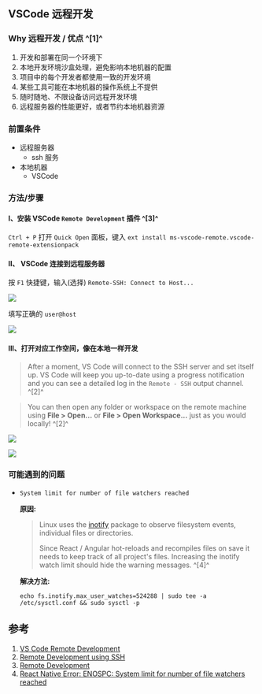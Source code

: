﻿## VSCode 远程开发

### Why 远程开发 / 优点 ^[1]^

1. 开发和部署在同一个环境下
2. 本地开发环境沙盒处理，避免影响本地机器的配置
3. 项目中的每个开发者都使用一致的开发环境
4. 某些工具可能在本地机器的操作系统上不提供
5. 随时随地、不限设备访问远程开发环境
6. 远程服务器的性能更好，或者节约本地机器资源



### 前置条件

- 远程服务器 
  - ssh 服务
- 本地机器
  - VSCode 



### 方法/步骤

#### I、安装 VSCode `Remote Development` 插件 ^[3]^

   `Ctrl + P`  打开 `Quick Open` 面板，键入 `ext install ms-vscode-remote.vscode-remote-extensionpack`



#### II、 VSCode 连接到远程服务器

按 `F1` 快捷键，输入(选择) `Remote-SSH: Connect to Host...` 

![](https://picgo-notes.oss-cn-beijing.aliyuncs.com/img/vscode_ssh_20210205104559.png)

填写正确的 `user@host`

![](https://picgo-notes.oss-cn-beijing.aliyuncs.com/img/vscode_ssh_uname_pwd_20210205104909.png)



#### III、打开对应工作空间，像在本地一样开发

   > After a moment, VS Code will connect to the SSH server and set itself up. VS Code will keep you up-to-date using a progress notification and you can see a detailed log in the `Remote - SSH` output channel. ^[2]^

   > You can then open any folder or workspace on the remote machine using **File > Open...** or **File > Open Workspace...** just as you would locally! ^[2]^
   > 

   ![](https://picgo-notes.oss-cn-beijing.aliyuncs.com/img/vscode_ssh_log20210205105857.png)

   ![](https://picgo-notes.oss-cn-beijing.aliyuncs.com/img/vscode_ssh_workspace_20210205110431.png)

  

### 可能遇到的问题

- `System limit for number of file watchers reached`

  **原因:**

  > Linux uses the [inotify](http://man7.org/linux/man-pages/man7/inotify.7.html) package to observe filesystem events, individual files or directories.
  >
  > Since React / Angular hot-reloads and recompiles files on save it needs to keep track of all project's files. Increasing the inotify watch limit should hide the warning messages. ^[4]^

  **解决方法:**
  
  ```shell
  echo fs.inotify.max_user_watches=524288 | sudo tee -a /etc/sysctl.conf && sudo sysctl -p
  ```
  
  

## 参考

1. [VS Code Remote Development](https://code.visualstudio.com/docs/remote/remote-overview)
2. [Remote Development using SSH](https://code.visualstudio.com/docs/remote/ssh#_debugging-on-the-ssh-host)
3. [Remote Development](https://marketplace.visualstudio.com/items?itemName=ms-vscode-remote.vscode-remote-extensionpack)
4. [React Native Error: ENOSPC: System limit for number of file watchers reached](https://stackoverflow.com/questions/55763428/react-native-error-enospc-system-limit-for-number-of-file-watchers-reached)